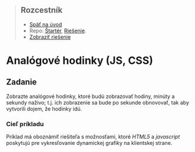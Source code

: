<div class="hidden">

> ## Rozcestník
> - [Späť na úvod](../../README.md)
> - Repo: [Štartér](/../../tree/main/js-a-css/analog-clock), [Riešenie](/../../tree/solution/js-a-css/analog-clock).
> - [Zobraziť riešenie](riesenie.md)

</div>

# Analógové hodinky (JS, CSS)

## Zadanie
Zobrazte analógové hodinky, ktoré budú zobrazovať hodiny, minúty a sekundy naživo; t.j. ich zobrazenie sa bude po sekunde obnovovať, tak aby vytvorili dojem, že hodinky idú.


### Cieľ príkladu
Príklad má oboznámiť riešiteľa s možnosťami, ktoré _HTML5_ a _javascript_ poskytujú pre vykresľovanie dynamickej grafiky na klientskej strane.